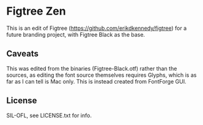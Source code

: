 # Figtree Zen

This is an edit of Figtree (https://github.com/erikdkennedy/figtree) for a
future branding project, with Figtree Black as the base.

## Caveats

This was edited from the binaries (Figtree-Black.otf) rather than the sources,
as editing the font source themselves requires Glyphs, which is as far as I can
tell is Mac only. This is instead created from FontForge GUI.

## License

SIL-OFL, see LICENSE.txt for info.
